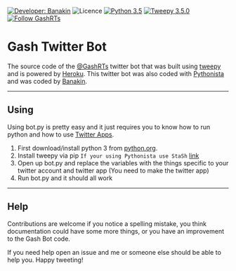 [![Developer: Banakin](https://img.shields.io/badge/Developer-Banakin-orange.svg?style=flat)](https://banakin.net) ![Licence](https://img.shields.io/dub/l/vibe-d.svg) [![Python 3.5](https://img.shields.io/badge/Python-v3.5-lightgrey.svg)](https://python.org/) [![Tweepy 3.5.0](https://img.shields.io/badge/Tweepy-v3.5.0-ff69b4.svg)](http://tweepy.org/) [![Follow GashRTs](https://img.shields.io/twitter/follow/GashRTs.svg?style=social&label=Follow)](https://twitter.com/GashRTs)

# Gash Twitter Bot

The source code of the [@GashRTs](https://twitter.com/GashRTs) twitter bot that was built using [tweepy](http://tweepy.org/) and is powered by [Heroku](https://heroku.com/). This twitter bot was also coded with [Pythonista](http://omz-software.com/pythonista/) and was coded by [Banakin](https://banakin.net/).


----------

## Using

Using bot.py is pretty easy and it just requires you to know how to run python and how to use [Twitter Apps](https://apps.twitter.com).

 1. First download/install python 3 from [python.org](https://python.org).
 2. Install tweepy via pip `If your using Pythonista use StaSh` [link](https://github.com/ywangd/stash)
 3.  Open up bot.py and replace the variables with the things specific to your twitter account and twitter app (You need to make the twitter app)
 4. Run bot.py and it should all work

----------

## Help

Contributions are welcome if you notice a spelling mistake, you think documentation could have some more things, or you have an improvement to the Gash Bot code.

If you need help open an issue and me or someone else should be able to help you. Happy tweeting!
